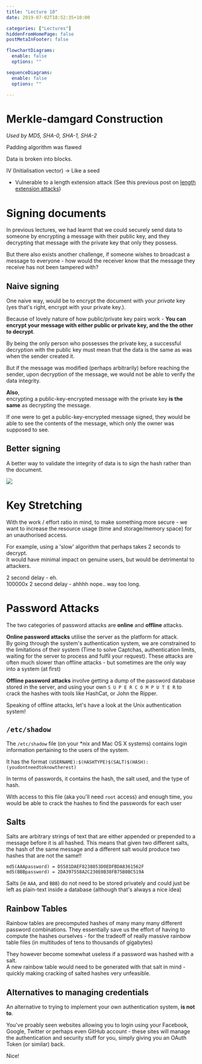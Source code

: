 ```yaml
---
title: "Lecture 10"
date: 2019-07-02T18:52:35+10:00

categories: ["Lectures"]
hiddenFromHomePage: false
postMetaInFooter: false

flowchartDiagrams:
  enable: false
  options: ""

sequenceDiagrams: 
  enable: false
  options: ""

---
```


# Merkle-damgard Construction

_Used by MD5, SHA-0, SHA-1, SHA-2_


Padding algorithm was flawed  

Data is broken into blocks.

IV (Initialisation vector) -> Like a seed

* Vulnerable to a length extension attack (See this previous post on [length extension attacks](../hashes#length-extension-attacks))

# Signing documents

In previous lectures, we had learnt that we could securely send data to someone by encrypting a message with their public key, and they decrypting that message with the private key that only they possess.

But there also exists another challenge, if someone wishes to broadcast a message to everyone - how would the receiver know that the message they receive has not been tampered with?

## Naive signing

One naive way, would be to encrypt the document with your _private_ key (yes that's right, encrypt with your private key.).

Because of lovely nature of how public/private key pairs work - **You can encrypt your message with either public or private key, and the the other to decrypt**.  

By being the only person who possesses the private key, a successful decryption with the public key must mean that the data is the same as was when the sender created it.

But if the message was modified (perhaps arbitrarily) before reaching the sender, upon decryption of the message, we would not be able to verify the data integrity.

**Also**,  
encrypting a public-key-encrypted message with the private key **is the same** as decrypting the message.

If one were to get a public-key-encrypted message signed, they would be able to see the contents of the message, which only the owner was supposed to see.

## Better signing

A better way to validate the integrity of data is to sign the hash rather than the document.

![](https://upload.wikimedia.org/wikipedia/commons/thumb/2/2b/Digital_Signature_diagram.svg/1000px-Digital_Signature_diagram.svg.png)

# Key Stretching

With the work / effort ratio in mind, to make something more secure - we want to increase the resource usage (time and storage/memory space) for an unauthorised access.  

For example, using a 'slow' algorithm that perhaps takes 2 seconds to decrypt.  
It would have minimal impact on genuine users, but would be detrimental to attackers.

2 second delay - eh.  
100000x 2 second delay - ahhhh nope.. way too long.  

# Password Attacks

The two categories of password attacks are **online** and **offline** attacks.

**Online password attacks** utilise the server as the platform for attack.  
By going through the system's authentication system, we are constrained to the limitations of their system (Time to solve Captchas, authentication limits, waiting for the server to process and fulfil your request). These attacks are often much slower than offline attacks - but sometimes are the only way into a system (at first)

**Offline password attacks** involve getting a dump of the password database stored in the server, and using your own `S U P E R C O M P U T E R` to crack the hashes with tools like HashCat, or John the Ripper.

Speaking of offline attacks, let's have a look at the Unix authentication system!

## `/etc/shadow`

The `/etc/shadow` file (on your *nix and Mac OS X systems) contains login information pertaining to the users of the system.

It has the format `(USERNAME):$(HASHTYPE)$(SALT)$(HASH):(youdontneedtoknowtherest)`

In terms of passwords, it contains the hash, the salt used, and the type of hash.

With access to this file (aka you'll need `root` access) and enough time, you would be able to crack the hashes to find the passwords for each user

## Salts

Salts are arbitrary strings of text that are either appended or prepended to a message before it is all hashed. This means that given two different salts, the hash of the same message and a different salt would produce two hashes that are not the same!!

`md5(AAApassword) = D5581DAEF8238853D0EDFBDA8361562F`  
`md5(BBBpassword) = 2DA397558A2C230E0B38FB75B0BC519A`

Salts (ie `AAA`, and `BBB`) do not need to be stored privately and could just be left as plain-text inside a database (although that's always a nice idea)

## Rainbow Tables

Rainbow tables are precomputed hashes of many many many different password combinations. They essentially save us the effort of having to compute the hashes ourselves - for the tradeoff of really massive rainbow table files (in multitudes of tens to thousands of gigabytes)

They however become somewhat useless if a password was hashed with a salt.  
A new rainbow table would need to be generated with that salt in mind - quickly making cracking of salted hashes very unfeasible.

## Alternatives to managing credentials

An alternative to trying to implement your own authentication system, **is not to**.  

You've proably seen websites allowing you to login using your Facebook, Google, Twitter or perhaps even GitHub account - these sites will manage the authentication and security stuff for you, simply giving you an OAuth Token (or similar) back.

Nice!
